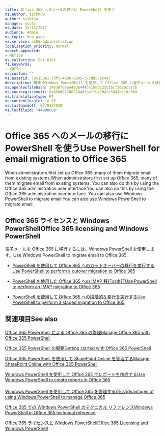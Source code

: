 ```yaml
---
title: Office 365 へのメールの移行に PowerShell を使う
ms.author: sirkkuw
author: sirkkuw
manager: scotv
ms.date: 12/15/2017
audience: Admin
ms.topic: hub-page
ms.service: o365-administration
localization_priority: Normal
search.appverid:
- MET150
ms.collection: Ent_O365
f1.keywords:
- NOCSH
ms.custom: ''
ms.assetid: 795158e1-7dfc-4d9e-b805-373dd576c4e7
description: 概要:Windows PowerShell を使用して Office 365 に電子メールを移行する方法について説明します。
ms.openlocfilehash: 340a8fd9ae40b64445a1b6dc25b16cf302ac377b
ms.sourcegitcommit: 6e608d957082244d1b4ffb47942e5847ec18c0b9
ms.translationtype: MT
ms.contentlocale: ja-JP
ms.lasthandoff: 07/01/2020
ms.locfileid: "44998609"
---
```

# <a name="use-powershell-for-email-migration-to-office-365"></a><span data-ttu-id="be82a-103">Office 365 へのメールの移行に PowerShell を使う</span><span class="sxs-lookup"><span data-stu-id="be82a-103">Use PowerShell for email migration to Office 365</span></span>

<span data-ttu-id="be82a-104">When administrators first set up Office 365, many of them migrate email from existing systems.</span><span class="sxs-lookup"><span data-stu-id="be82a-104">When administrators first set up Office 365, many of them migrate email from existing systems.</span></span> <span data-ttu-id="be82a-105">You can also do this by using the Office 365 administration user interface.</span><span class="sxs-lookup"><span data-stu-id="be82a-105">You can also do this by using the Office 365 administration user interface.</span></span> <span data-ttu-id="be82a-106">You can also use Windows PowerShell to migrate email.</span><span class="sxs-lookup"><span data-stu-id="be82a-106">You can also use Windows PowerShell to migrate email.</span></span>
  
## <a name="office-365-licensing-and-windows-powershell"></a><span data-ttu-id="be82a-107">Office 365 ライセンスと Windows PowerShell</span><span class="sxs-lookup"><span data-stu-id="be82a-107">Office 365 licensing and Windows PowerShell</span></span>

<span data-ttu-id="be82a-108">電子メールを Office 365 に移行するには、Windows PowerShell を使用します。</span><span class="sxs-lookup"><span data-stu-id="be82a-108">Use Windows PowerShell to migrate email to Office 365.</span></span> 
  
- [<span data-ttu-id="be82a-109">PowerShell を使用して Office 365 へのカットオーバーの移行を実行する</span><span class="sxs-lookup"><span data-stu-id="be82a-109">Use PowerShell to perform a cutover migration to Office 365</span></span>](use-powershell-to-perform-a-cutover-migration-to-office-365.md)
    
- [<span data-ttu-id="be82a-110">PowerShell を使用した Office 365 への IMAP 移行の実行</span><span class="sxs-lookup"><span data-stu-id="be82a-110">Use PowerShell to perform an IMAP migration to Office 365</span></span>](use-powershell-to-perform-an-imap-migration-to-office-365.md)
    
- [<span data-ttu-id="be82a-111">PowerShell を使用して Office 365 への段階的な移行を実行する</span><span class="sxs-lookup"><span data-stu-id="be82a-111">Use PowerShell to perform a staged migration to Office 365</span></span>](use-powershell-to-perform-a-staged-migration-to-office-365.md)
    
## <a name="see-also"></a><span data-ttu-id="be82a-112">関連項目</span><span class="sxs-lookup"><span data-stu-id="be82a-112">See also</span></span>

#### 

[<span data-ttu-id="be82a-113">Office 365 PowerShell による Office 365 の管理</span><span class="sxs-lookup"><span data-stu-id="be82a-113">Manage Office 365 with Office 365 PowerShell</span></span>](manage-office-365-with-office-365-powershell.md)
  
[<span data-ttu-id="be82a-114">Office 365 PowerShell の概要</span><span class="sxs-lookup"><span data-stu-id="be82a-114">Getting started with Office 365 PowerShell</span></span>](getting-started-with-office-365-powershell.md)
  
[<span data-ttu-id="be82a-115">Office 365 PowerShell を使用して SharePoint Online を管理する</span><span class="sxs-lookup"><span data-stu-id="be82a-115">Manage SharePoint Online with Office 365 PowerShell</span></span>](manage-sharepoint-online-with-office-365-powershell.md)
  
[<span data-ttu-id="be82a-116">Windows PowerShell を使用して Office 365 でレポートを作成する</span><span class="sxs-lookup"><span data-stu-id="be82a-116">Use Windows PowerShell to create reports in Office 365</span></span>](use-windows-powershell-to-create-reports-in-office-365.md)
#### 

[<span data-ttu-id="be82a-117">Windows PowerShell を使用して Office 365 を管理する利点</span><span class="sxs-lookup"><span data-stu-id="be82a-117">Advantages of using Windows PowerShell to manage Office 365</span></span>](https://technet.microsoft.com/library/15144a50-453e-4cd5-befd-bc6736697967.aspx)
  
[<span data-ttu-id="be82a-118">Office 365 での Windows PowerShell のテクニカル リファレンス</span><span class="sxs-lookup"><span data-stu-id="be82a-118">Windows PowerShell in Office 365 technical reference</span></span>](https://technet.microsoft.com/library/10d5c66a-7579-4319-aaa5-7a5e21d49cea.aspx)
  
[<span data-ttu-id="be82a-119">Office 365 ライセンスと Windows PowerShell</span><span class="sxs-lookup"><span data-stu-id="be82a-119">Office 365 Licensing and Windows PowerShell</span></span>](https://technet.microsoft.com/library/6ca0e430-f7ba-4184-becf-14c6c5c8dde5.aspx)

